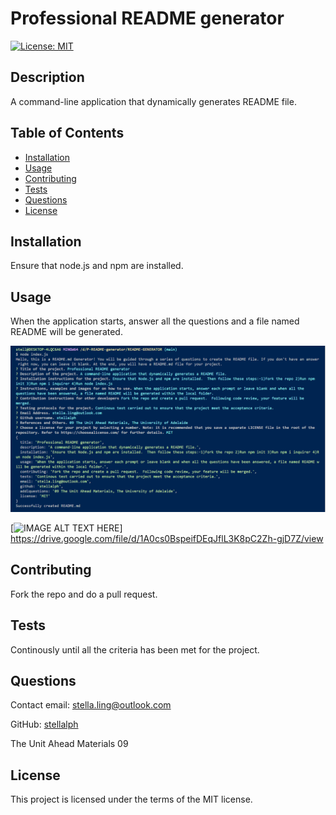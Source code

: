 # Professional README generator

[![License: MIT](https://img.shields.io/badge/License-MIT-yellow.svg)](https://opensource.org/licenses/MIT)

## Description
A command-line application that dynamically generates README file.  

## Table of Contents
* [Installation](#installation)
* [Usage](#usage)
* [Contributing](#contributing)
* [Tests](#tests)
* [Questions](#questions)
* [License](#license)

## Installation
Ensure that node.js and npm are installed. 

## Usage
When the application starts, answer all the questions and a file named README will be generated.

![alt text](image01.png)

[![IMAGE ALT TEXT HERE](https://drive.google.com/file/d/1A0cs0BspeifDEqJflL3K8pC2Zh-gjD7Z/view)]
https://drive.google.com/file/d/1A0cs0BspeifDEqJflL3K8pC2Zh-gjD7Z/view

## Contributing
Fork the repo and do a pull request.

## Tests
Continously until all the criteria has been met for the project.

## Questions

Contact email: stella.ling@outlook.com

GitHub: [stellalph](https://github.com/stellalph)

The Unit Ahead Materials 09

## License
  
This project is licensed under the terms of the MIT license.
